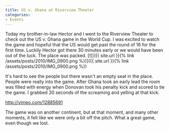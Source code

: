 ```yaml
---
title: US v. Ghana at Riverview Theater
categories:
- Events
---
```


Today my brother-in-law Hector and I went to the Riverview Theater to check out the US v. Ghana game in the World Cup. I was excited to watch the game and hopeful that the US would get past the round of 16 for the first time. Luckily Hector got there 30 minutes early or we would have been out of the luck. The place was packed.
[![]({{ site.url }}{% link /assets/posts/2010/IMG_0900.png %})]({{ site.url }}{% link /assets/posts/2010/IMG_0900.png %})

It's hard to see the people but there wasn't an empty seat in the place. People were really into the game. After Ghana took an early lead the room was filled with energy when Donovan took his penalty kick and scored to tie the game. I grabbed 30 seconds of the screaming and yelling at that kick.

http://vimeo.com/12885691

The game was on another continent, but at that moment, and many other moments, it felt like we were only a bit off the pitch. What a great game, even though we lost.
